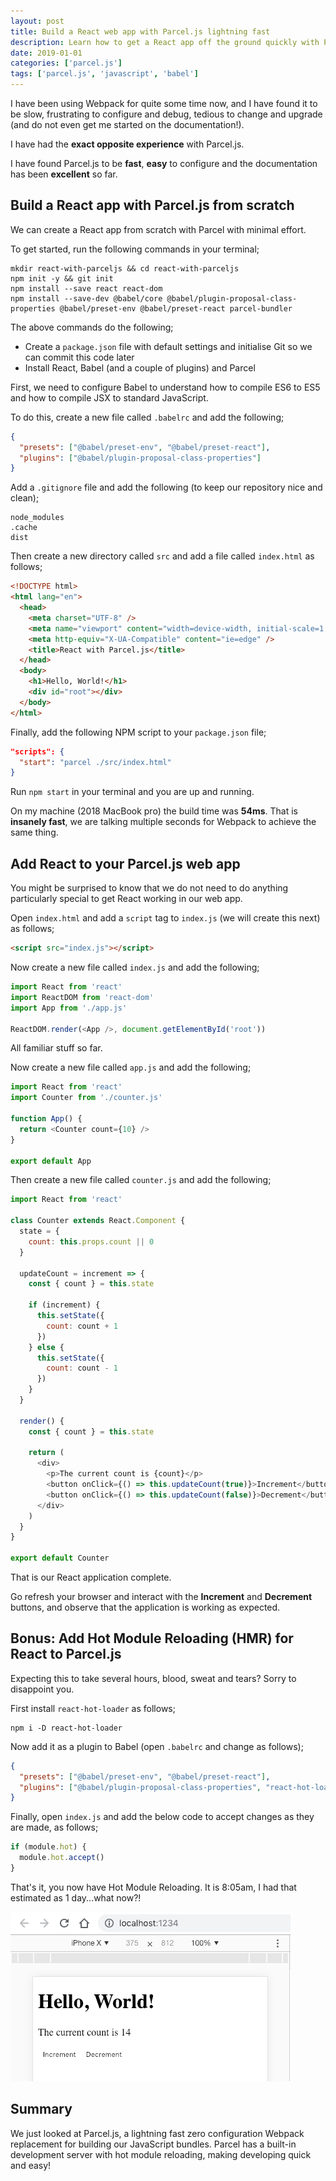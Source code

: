 ```yaml
---
layout: post
title: Build a React web app with Parcel.js lightning fast
description: Learn how to get a React app off the ground quickly with Parcel.js
date: 2019-01-01
categories: ['parcel.js']
tags: ['parcel.js', 'javascript', 'babel']
---
```


I have been using Webpack for quite some time now, and I have found it to be slow, frustrating to configure and debug, tedious to change and upgrade (and do not even get me started on the documentation!).

I have had the **exact opposite experience** with Parcel.js.

I have found Parcel.js to be **fast**, **easy** to configure and the documentation has been **excellent** so far.

## Build a React app with Parcel.js from scratch

We can create a React app from scratch with Parcel with minimal effort.

To get started, run the following commands in your terminal;

```shell
mkdir react-with-parceljs && cd react-with-parceljs
npm init -y && git init
npm install --save react react-dom
npm install --save-dev @babel/core @babel/plugin-proposal-class-properties @babel/preset-env @babel/preset-react parcel-bundler
```

The above commands do the following;

- Create a `package.json` file with default settings and initialise Git so we can commit this code later
- Install React, Babel (and a couple of plugins) and Parcel

First, we need to configure Babel to understand how to compile ES6 to ES5 and how to compile JSX to standard JavaScript.

To do this, create a new file called `.babelrc` and add the following;

```json
{
  "presets": ["@babel/preset-env", "@babel/preset-react"],
  "plugins": ["@babel/plugin-proposal-class-properties"]
}
```

Add a `.gitignore` file and add the following (to keep our repository nice and clean);

```text
node_modules
.cache
dist
```

Then create a new directory called `src` and add a file called `index.html` as follows;

```html
<!DOCTYPE html>
<html lang="en">
  <head>
    <meta charset="UTF-8" />
    <meta name="viewport" content="width=device-width, initial-scale=1.0" />
    <meta http-equiv="X-UA-Compatible" content="ie=edge" />
    <title>React with Parcel.js</title>
  </head>
  <body>
    <h1>Hello, World!</h1>
    <div id="root"></div>
  </body>
</html>
```

Finally, add the following NPM script to your `package.json` file;

```json
"scripts": {
  "start": "parcel ./src/index.html"
}
```

Run `npm start` in your terminal and you are up and running.

On my machine (2018 MacBook pro) the build time was **54ms**. That is **insanely fast**, we are talking multiple seconds for Webpack to achieve the same thing.

## Add React to your Parcel.js web app

You might be surprised to know that we do not need to do anything particularly special to get React working in our web app.

Open `index.html` and add a `script` tag to `index.js` (we will create this next) as follows;

```html
<script src="index.js"></script>
```

Now create a new file called `index.js` and add the following;

```javascript
import React from 'react'
import ReactDOM from 'react-dom'
import App from './app.js'

ReactDOM.render(<App />, document.getElementById('root'))
```

All familiar stuff so far.

Now create a new file called `app.js` and add the following;

```javascript
import React from 'react'
import Counter from './counter.js'

function App() {
  return <Counter count={10} />
}

export default App
```

Then create a new file called `counter.js` and add the following;

```javascript
import React from 'react'

class Counter extends React.Component {
  state = {
    count: this.props.count || 0
  }

  updateCount = increment => {
    const { count } = this.state

    if (increment) {
      this.setState({
        count: count + 1
      })
    } else {
      this.setState({
        count: count - 1
      })
    }
  }

  render() {
    const { count } = this.state

    return (
      <div>
        <p>The current count is {count}</p>
        <button onClick={() => this.updateCount(true)}>Increment</button>
        <button onClick={() => this.updateCount(false)}>Decrement</button>
      </div>
    )
  }
}

export default Counter
```

That is our React application complete.

Go refresh your browser and interact with the **Increment** and **Decrement** buttons, and observe that the application is working as expected.

## Bonus: Add Hot Module Reloading (HMR) for React to Parcel.js

Expecting this to take several hours, blood, sweat and tears? Sorry to disappoint you.

First install `react-hot-loader` as follows;

```shell
npm i -D react-hot-loader
```

Now add it as a plugin to Babel (open `.babelrc` and change as follows);

```json
{
  "presets": ["@babel/preset-env", "@babel/preset-react"],
  "plugins": ["@babel/plugin-proposal-class-properties", "react-hot-loader/babel"]
}
```

Finally, open `index.js` and add the below code to accept changes as they are made, as follows;

```javascript
if (module.hot) {
  module.hot.accept()
}
```

That's it, you now have Hot Module Reloading. It is 8:05am, I had that estimated as 1 day...what now?!

![Parcel.js and React, "Hello, World!"](parceljs-react-hello-world.png)

## Summary

We just looked at Parcel.js, a lightning fast zero configuration Webpack replacement for building our JavaScript bundles. Parcel has a built-in development server with hot module reloading, making developing quick and easy!
